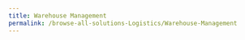 ```yaml
---
title: Warehouse Management
permalink: /browse-all-solutions-Logistics/Warehouse-Management
---
```


